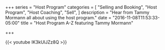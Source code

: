 +++
series = "Host Program"
categories = [
  "Selling and Booking",
  "Host Program",
  "Host Coaching",
  "Sell",
]
description = "Hear from Tammy Mormann all about using the host program."
date = "2016-11-08T11:53:33-05:00"
title = "Host Program A-Z featuring Tammy Mormann"

+++

{{< youtube IK3kUlJZz8Q >}}
